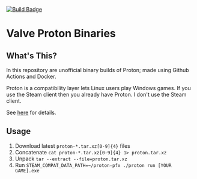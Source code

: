 [![Build Badge](https://github.com/KonaArctic/Valve-Proton-Binaries/actions/workflows/main.yml/badge.svg)](https://github.com/KonaArctic/Valve-Proton-Binaries/actions/workflows/main.yml)

# Valve Proton Binaries
What's This?
------------
In this repository are unofficial binary builds of Proton; made using Github Actions and Docker.

Proton is a compatibility layer lets Linux users play Windows games. If you use the Steam client then you already have Proton. I don't use the Steam client.

See [here](https://github.com/ValveSoftware/Proton) for details.

Usage
-----
1.  Download latest `proton-*.tar.xz[0-9]{4}` files
2.  Concatenate `cat proton-*.tar.xz[0-9]{4} 1> proton.tar.xz`
3.  Unpack `tar --extract --file=proton.tar.xz`
4.  Run `STEAM_COMPAT_DATA_PATH=~/proton-pfx ./proton run [YOUR GAME].exe`
